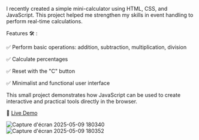 I recently created a simple mini-calculator using HTML, CSS, and JavaScript. This project helped me strengthen my skills in event handling to perform real-time calculations.

Features 🛠️ :

✅ Perform basic operations: addition, subtraction, multiplication, division

✅ Calculate percentages

✅ Reset with the "C" button

✅ Minimalist and functional user interface

This small project demonstrates how JavaScript can be used to create interactive and practical tools directly in the browser.

🔗 [Live Demo](https://houcemzaier.github.io/Mini-Calculator-with-JavaScript/)


![Capture d'écran 2025-05-09 180340](https://github.com/user-attachments/assets/173eac55-18df-4b5e-b98c-f832c7fcfcd2)
![Capture d'écran 2025-05-09 180352](https://github.com/user-attachments/assets/d57ae1bc-1285-488e-ac4e-5a9450d75cbb)
